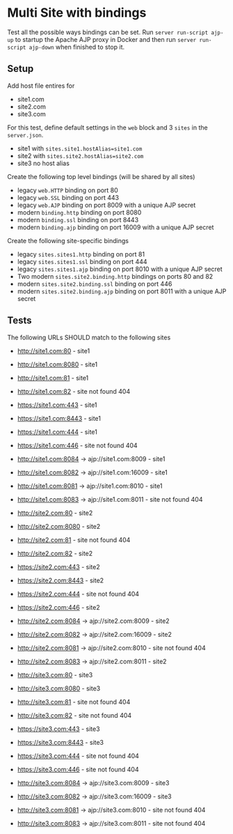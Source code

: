 # Multi Site with bindings

Test all the possible ways bindings can be set. Run `server run-script ajp-up` to startup the Apache AJP proxy in Docker and then run `server run-script ajp-down` when finished to stop it.

## Setup

Add host file entires for

- site1.com
- site2.com
- site3.com

For this test, define default settings in the `web` block and 3 `sites` in the `server.json`.

- site1 with `sites.site1.hostAlias=site1.com`
- site2 with `sites.site2.hostAlias=site2.com`
- site3 no host alias

Create the following top level bindings (will be shared by all sites)

- legacy `web.HTTP` binding on port 80
- legacy `web.SSL` binding on port 443
- legacy `web.AJP` binding on port 8009 with a unique AJP secret
- modern `binding.http` binding on port 8080
- modern `binding.ssl` binding on port 8443
- modern `binding.ajp` binding on port 16009 with a unique AJP secret

Create the following site-specific bindings

- legacy `sites.sites1.http` binding on port 81
- legacy `sites.sites1.ssl` binding on port 444
- legacy `sites.sites1.ajp` binding on port 8010 with a unique AJP secret
- Two modern `sites.site2.binding.http` bindings on ports 80 and 82
- modern `sites.site2.binding.ssl` binding on port 446
- modern `sites.site2.binding.ajp` binding on port 8011 with a unique AJP secret

## Tests

The following URLs SHOULD match to the following sites

- http://site1.com:80 - site1
- http://site1.com:8080 - site1
- http://site1.com:81 - site1
- http://site1.com:82 - site not found 404
- https://site1.com:443 - site1
- https://site1.com:8443 - site1
- https://site1.com:444 - site1
- https://site1.com:446 - site not found 404
- http://site1.com:8084 -> ajp://site1.com:8009 - site1
- http://site1.com:8082 -> ajp://site1.com:16009 - site1
- http://site1.com:8081 -> ajp://site1.com:8010 - site1
- http://site1.com:8083 -> ajp://site1.com:8011 - site not found 404

- http://site2.com:80 - site2
- http://site2.com:8080 - site2
- http://site2.com:81 - site not found 404
- http://site2.com:82 - site2
- https://site2.com:443 - site2
- https://site2.com:8443 - site2
- https://site2.com:444 - site not found 404
- https://site2.com:446 - site2
- http://site2.com:8084 -> ajp://site2.com:8009 - site2
- http://site2.com:8082 -> ajp://site2.com:16009 - site2
- http://site2.com:8081 -> ajp://site2.com:8010 - site not found 404
- http://site2.com:8083 -> ajp://site2.com:8011 - site2

- http://site3.com:80 - site3
- http://site3.com:8080 - site3
- http://site3.com:81 - site not found 404
- http://site3.com:82 - site not found 404
- https://site3.com:443 - site3
- https://site3.com:8443 - site3
- https://site3.com:444 - site not found 404
- https://site3.com:446 - site not found 404
- http://site3.com:8084 -> ajp://site3.com:8009 - site3
- http://site3.com:8082 -> ajp://site3.com:16009 - site3
- http://site3.com:8081 -> ajp://site3.com:8010 - site not found 404
- http://site3.com:8083 -> ajp://site3.com:8011 - site not found 404
